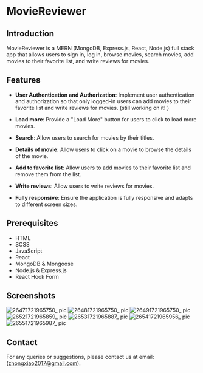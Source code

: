 # MovieReviewer

## Introduction
MovieReviewer is a MERN (MongoDB, Express.js, React, Node.js) full stack app that allows users to sign in, log in, browse movies, search movies, add movies to their favorite list, and write reviews for movies.

## Features
- **User Authentication and Authorization**: Implement user authentication and authorization so that only logged-in users can add movies to their favorite list and write reviews for movies.  (still working on it! )

- **Load more**: Provide a "Load More" button for users to click to load more movies.

- **Search**: Allow users to search for movies by their titles.

- **Details of movie**: Allow users to click on a movie to browse the details of the movie.

- **Add to favorite list**: Allow users to add movies to their favorite list and remove them from the list.

- **Write reviews**: Allow users to write reviews for movies.

- **Fully responsive**: Ensure the application is fully responsive and adapts to different screen sizes.



## Prerequisites
- HTML
- SCSS
- JavaScript
- React
- MongoDB & Mongoose
- Node.js & Express.js
- React Hook Form

## Screenshots
![26471721965750_ pic](https://github.com/user-attachments/assets/57f2a3f9-5c88-44af-9b88-9d0629ee599c)
![26481721965750_ pic](https://github.com/user-attachments/assets/0d85a4bf-8bcd-4636-9bfc-1a69585cd2b3)
![26491721965750_ pic](https://github.com/user-attachments/assets/09c02df7-1dd3-4d31-97c6-0355c52ac051)
![26521721965859_ pic](https://github.com/user-attachments/assets/d7d7f3c5-4994-43b3-8fde-25f03f993afd)
![26531721965887_ pic](https://github.com/user-attachments/assets/0766bd6b-3469-4a9a-80a4-8f61384d6715)
![26541721965956_ pic](https://github.com/user-attachments/assets/9bd355a0-79ca-4f76-b2ed-916a3db99f50)
![26551721965987_ pic](https://github.com/user-attachments/assets/8740e10e-9c68-4cb3-a12e-c2f5ac680d12)


## Contact
For any queries or suggestions, please contact us at email:(zhongxiao2017@gmail.com).

